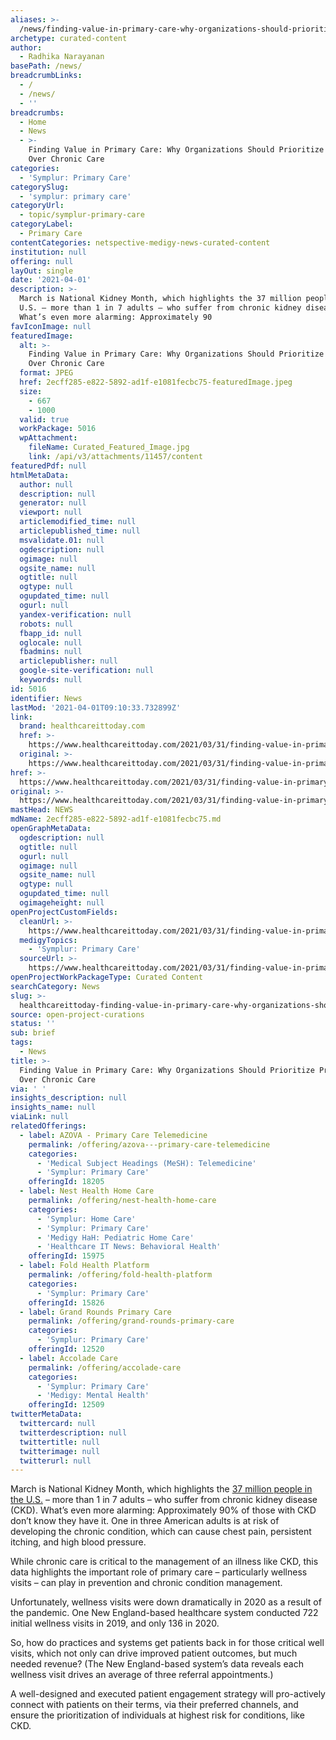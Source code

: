 ```yaml
---
aliases: >-
  /news/finding-value-in-primary-care-why-organizations-should-prioritize-primary-over-chronic-care
archetype: curated-content
author:
  - Radhika Narayanan
basePath: /news/
breadcrumbLinks:
  - /
  - /news/
  - ''
breadcrumbs:
  - Home
  - News
  - >-
    Finding Value in Primary Care: Why Organizations Should Prioritize Primary
    Over Chronic Care
categories:
  - 'Symplur: Primary Care'
categorySlug:
  - 'symplur: primary care'
categoryUrl:
  - topic/symplur-primary-care
categoryLabel:
  - Primary Care
contentCategories: netspective-medigy-news-curated-content
institution: null
offering: null
layOut: single
date: '2021-04-01'
description: >-
  March is National Kidney Month, which highlights the 37 million people in the
  U.S. – more than 1 in 7 adults – who suffer from chronic kidney disease (CKD).
  What’s even more alarming: Approximately 90
favIconImage: null
featuredImage:
  alt: >-
    Finding Value in Primary Care: Why Organizations Should Prioritize Primary
    Over Chronic Care
  format: JPEG
  href: 2ecff285-e822-5892-ad1f-e1081fecbc75-featuredImage.jpeg
  size:
    - 667
    - 1000
  valid: true
  workPackage: 5016
  wpAttachment:
    fileName: Curated_Featured_Image.jpg
    link: /api/v3/attachments/11457/content
featuredPdf: null
htmlMetaData:
  author: null
  description: null
  generator: null
  viewport: null
  articlemodified_time: null
  articlepublished_time: null
  msvalidate.01: null
  ogdescription: null
  ogimage: null
  ogsite_name: null
  ogtitle: null
  ogtype: null
  ogupdated_time: null
  ogurl: null
  yandex-verification: null
  robots: null
  fbapp_id: null
  oglocale: null
  fbadmins: null
  articlepublisher: null
  google-site-verification: null
  keywords: null
id: 5016
identifier: News
lastMod: '2021-04-01T09:10:33.732899Z'
link:
  brand: healthcareittoday.com
  href: >-
    https://www.healthcareittoday.com/2021/03/31/finding-value-in-primary-care-why-organizations-should-prioritize-primary-over-chronic-care/
  original: >-
    https://www.healthcareittoday.com/2021/03/31/finding-value-in-primary-care-why-organizations-should-prioritize-primary-over-chronic-care/
href: >-
  https://www.healthcareittoday.com/2021/03/31/finding-value-in-primary-care-why-organizations-should-prioritize-primary-over-chronic-care/
original: >-
  https://www.healthcareittoday.com/2021/03/31/finding-value-in-primary-care-why-organizations-should-prioritize-primary-over-chronic-care/
mastHead: NEWS
mdName: 2ecff285-e822-5892-ad1f-e1081fecbc75.md
openGraphMetaData:
  ogdescription: null
  ogtitle: null
  ogurl: null
  ogimage: null
  ogsite_name: null
  ogtype: null
  ogupdated_time: null
  ogimageheight: null
openProjectCustomFields:
  cleanUrl: >-
    https://www.healthcareittoday.com/2021/03/31/finding-value-in-primary-care-why-organizations-should-prioritize-primary-over-chronic-care/
  medigyTopics:
    - 'Symplur: Primary Care'
  sourceUrl: >-
    https://www.healthcareittoday.com/2021/03/31/finding-value-in-primary-care-why-organizations-should-prioritize-primary-over-chronic-care/
openProjectWorkPackageType: Curated Content
searchCategory: News
slug: >-
  healthcareittoday-finding-value-in-primary-care-why-organizations-should-prioritize-primary-over-chronic-care
source: open-project-curations
status: ''
sub: brief
tags:
  - News
title: >-
  Finding Value in Primary Care: Why Organizations Should Prioritize Primary
  Over Chronic Care
via: ' '
insights_description: null
insights_name: null
viaLink: null
relatedOfferings:
  - label: AZOVA - Primary Care Telemedicine
    permalink: /offering/azova---primary-care-telemedicine
    categories:
      - 'Medical Subject Headings (MeSH): Telemedicine'
      - 'Symplur: Primary Care'
    offeringId: 18205
  - label: Nest Health Home Care
    permalink: /offering/nest-health-home-care
    categories:
      - 'Symplur: Home Care'
      - 'Symplur: Primary Care'
      - 'Medigy HaH: Pediatric Home Care'
      - 'Healthcare IT News: Behavioral Health'
    offeringId: 15975
  - label: Fold Health Platform
    permalink: /offering/fold-health-platform
    categories:
      - 'Symplur: Primary Care'
    offeringId: 15826
  - label: Grand Rounds Primary Care
    permalink: /offering/grand-rounds-primary-care
    categories:
      - 'Symplur: Primary Care'
    offeringId: 12520
  - label: Accolade Care
    permalink: /offering/accolade-care
    categories:
      - 'Symplur: Primary Care'
      - 'Medigy: Mental Health'
    offeringId: 12509
twitterMetaData:
  twittercard: null
  twitterdescription: null
  twittertitle: null
  twitterimage: null
  twitterurl: null
---
```

<p>March is National Kidney Month, which highlights the <a href="https://www.kidney.org/news/newsroom/factsheets/KidneyDiseaseBasics#:~:text=It%20affects%20an%20estimated%2037,even%20know%20they%20have%20it.">37 million people in the U.S.</a> – more than 1 in 7 adults – who suffer from chronic kidney disease (CKD). What’s even more alarming: Approximately 90% of those with CKD don’t know they have it. One in three American adults is at risk of developing the chronic condition, which can cause chest pain, persistent itching, and high blood pressure.</p><p>While chronic care is critical to the management of an illness like CKD, this data highlights the important role of primary care – particularly wellness visits – can play in prevention and chronic condition management.</p><p>Unfortunately, wellness visits were down dramatically in 2020 as a result of the pandemic. One New England-based healthcare system conducted 722 initial wellness visits in 2019, and only 136 in 2020.</p><p>So, how do practices and systems get patients back in for those critical well visits, which not only can drive improved patient outcomes, but much needed revenue? (The New England-based system’s data reveals each wellness visit drives an average of three referral appointments.)</p><p>A well-designed and executed patient engagement strategy will pro-actively connect with patients on their terms, via their preferred channels, and ensure the prioritization of individuals at highest risk for conditions, like CKD.</p>